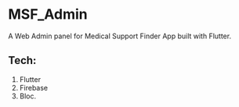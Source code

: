 # MSF_Admin
A Web Admin panel for Medical Support Finder App built with Flutter.

## Tech:
1. Flutter
2. Firebase
3. Bloc.
